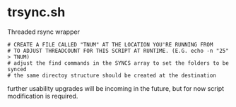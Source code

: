 # trsync.sh
Threaded rsync wrapper
```
# CREATE A FILE CALLED "TNUM" AT THE LOCATION YOU'RE RUNNING FROM
# TO ADJUST THREADCOUNT FOR THIS SCRIPT AT RUNTIME. (E.G. echo -n "25" > TNUM)
# adjust the find commands in the SYNCS array to set the folders to be synced
# the same directoy structure should be created at the destination
```
further usability upgrades will be incoming in the future, but for now script modification is required.
